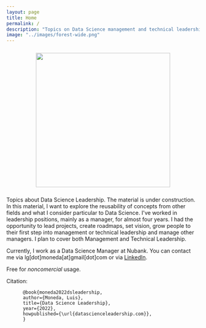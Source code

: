 ```yaml
---
layout: page
title: Home
permalink: /
description: "Topics on Data Science management and technical leadershipx."
image: "../images/forest-wide.png"
---
```


<div align="center">
<figure>
	<a href="../images/forest-wide.png" name="Forest">
		<img  style="width:350px;margin:10px" src="../images/forest-wide.png"/>
	</a>
</figure>
</div>

Topics about Data Science Leadership. The material is under construction. In this material, I want to explore the reusability of concepts from other fields and what I consider particular to Data Science. I've worked in leadership positions, mainly as a manager, for almost four years. I had the opportunity to lead projects, create roadmaps, set vision, grow people to their first step into management or technical leadership and manage other managers. I plan to cover both Management and Technical Leadership.

Currently, I work as a Data Science Manager at Nubank. You can contact me via lg[dot]moneda[at]gmail[dot]com or via [LinkedIn](https://www.linkedin.com/in/luis-moneda-310b0010a/).

Free for *noncomercial* usage.

Citation:

		  @book{moneda2022dsleadership,
		  author={Moneda, Luis},
		  title={Data Science Leadership},
		  year={2022},
		  howpublished={\url{datascienceleadership.com}},
		  }
